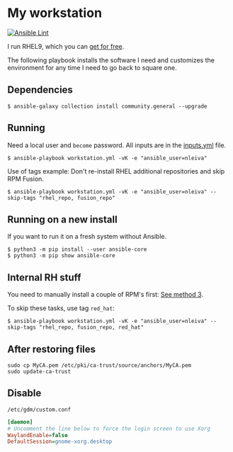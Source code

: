# My workstation
[![Ansible Lint](https://github.com/nleiva/ansible-workstation/actions/workflows/ansible_lint.yml/badge.svg)](https://github.com/nleiva/ansible-workstation/actions/workflows/ansible_lint.yml)

I run RHEL9, which you can [get for free](https://developers.redhat.com/articles/faqs-no-cost-red-hat-enterprise-linux#general).

The following playbook installs the software I need and customizes the environment for any time I need to go back to square one.

## Dependencies

```
$ ansible-galaxy collection install community.general --upgrade
```

## Running

Need a local user and `become` password. All inputs are in the [inputs.yml](inputs.yml) file.

```
$ ansible-playbook workstation.yml -vK -e "ansible_user=nleiva"
```

Use of tags example: Don't re-install RHEL additional repositories and skip RPM Fusion.

```
$ ansible-playbook workstation.yml -vK -e "ansible_user=nleiva" --skip-tags "rhel_repo, fusion_repo"
```

## Running on a new install

If you want to run it on a fresh system without Ansible.

```
$ python3 -m pip install --user ansible-core
$ python3 -m pip show ansible-core
```

## Internal RH stuff

You need to manually install a couple of RPM's first: [See method 3](https://redhat.service-now.com/help?id=kb_article_view&sysparm_article=KB0005424).

To skip these tasks, use tag `red_hat`:

```
$ ansible-playbook workstation.yml -vK -e "ansible_user=nleiva" --skip-tags "rhel_repo, fusion_repo, red_hat"
```

## After restoring files

```
sudo cp MyCA.pem /etc/pki/ca-trust/source/anchors/MyCA.pem
sudo update-ca-trust
```

## Disable

`/etc/gdm/custom.conf`

```ini
[daemon]
# Uncomment the line below to force the login screen to use Xorg
WaylandEnable=false
DefaultSession=gnome-xorg.desktop
```